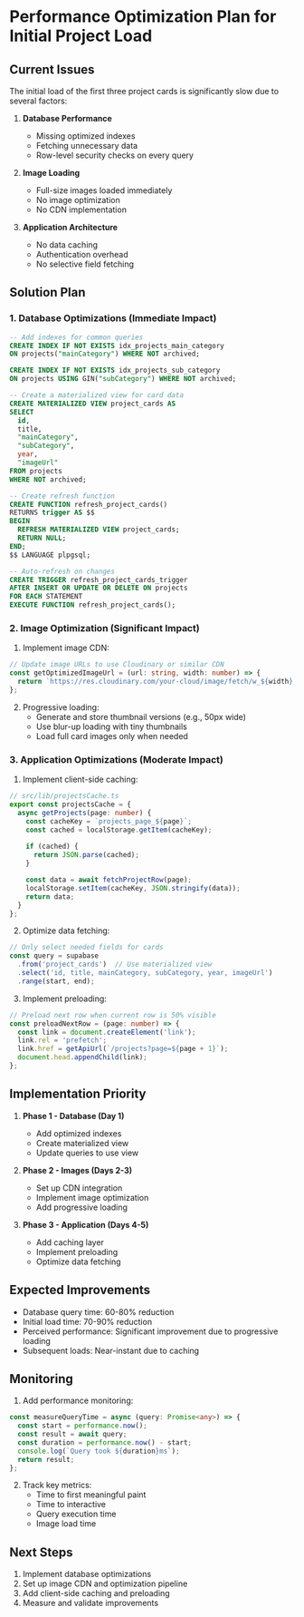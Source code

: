 # Performance Optimization Plan for Initial Project Load

## Current Issues
The initial load of the first three project cards is significantly slow due to several factors:

1. **Database Performance**
   - Missing optimized indexes
   - Fetching unnecessary data
   - Row-level security checks on every query

2. **Image Loading**
   - Full-size images loaded immediately
   - No image optimization
   - No CDN implementation

3. **Application Architecture**
   - No data caching
   - Authentication overhead
   - No selective field fetching

## Solution Plan

### 1. Database Optimizations (Immediate Impact)

```sql
-- Add indexes for common queries
CREATE INDEX IF NOT EXISTS idx_projects_main_category 
ON projects("mainCategory") WHERE NOT archived;

CREATE INDEX IF NOT EXISTS idx_projects_sub_category 
ON projects USING GIN("subCategory") WHERE NOT archived;

-- Create a materialized view for card data
CREATE MATERIALIZED VIEW project_cards AS
SELECT 
  id,
  title,
  "mainCategory",
  "subCategory",
  year,
  "imageUrl"
FROM projects
WHERE NOT archived;

-- Create refresh function
CREATE FUNCTION refresh_project_cards()
RETURNS trigger AS $$
BEGIN
  REFRESH MATERIALIZED VIEW project_cards;
  RETURN NULL;
END;
$$ LANGUAGE plpgsql;

-- Auto-refresh on changes
CREATE TRIGGER refresh_project_cards_trigger
AFTER INSERT OR UPDATE OR DELETE ON projects
FOR EACH STATEMENT
EXECUTE FUNCTION refresh_project_cards();
```

### 2. Image Optimization (Significant Impact)

1. Implement image CDN:
```typescript
// Update image URLs to use Cloudinary or similar CDN
const getOptimizedImageUrl = (url: string, width: number) => {
  return `https://res.cloudinary.com/your-cloud/image/fetch/w_${width},q_auto,f_auto/${url}`;
};
```

2. Progressive loading:
   - Generate and store thumbnail versions (e.g., 50px wide)
   - Use blur-up loading with tiny thumbnails
   - Load full card images only when needed

### 3. Application Optimizations (Moderate Impact)

1. Implement client-side caching:
```typescript
// src/lib/projectsCache.ts
export const projectsCache = {
  async getProjects(page: number) {
    const cacheKey = `projects_page_${page}`;
    const cached = localStorage.getItem(cacheKey);
    
    if (cached) {
      return JSON.parse(cached);
    }

    const data = await fetchProjectRow(page);
    localStorage.setItem(cacheKey, JSON.stringify(data));
    return data;
  }
};
```

2. Optimize data fetching:
```typescript
// Only select needed fields for cards
const query = supabase
  .from('project_cards')  // Use materialized view
  .select('id, title, mainCategory, subCategory, year, imageUrl')
  .range(start, end);
```

3. Implement preloading:
```typescript
// Preload next row when current row is 50% visible
const preloadNextRow = (page: number) => {
  const link = document.createElement('link');
  link.rel = 'prefetch';
  link.href = getApiUrl(`/projects?page=${page + 1}`);
  document.head.appendChild(link);
};
```

## Implementation Priority

1. **Phase 1 - Database (Day 1)**
   - Add optimized indexes
   - Create materialized view
   - Update queries to use view

2. **Phase 2 - Images (Days 2-3)**
   - Set up CDN integration
   - Implement image optimization
   - Add progressive loading

3. **Phase 3 - Application (Days 4-5)**
   - Add caching layer
   - Implement preloading
   - Optimize data fetching

## Expected Improvements

- Database query time: 60-80% reduction
- Initial load time: 70-90% reduction
- Perceived performance: Significant improvement due to progressive loading
- Subsequent loads: Near-instant due to caching

## Monitoring

1. Add performance monitoring:
```typescript
const measureQueryTime = async (query: Promise<any>) => {
  const start = performance.now();
  const result = await query;
  const duration = performance.now() - start;
  console.log(`Query took ${duration}ms`);
  return result;
};
```

2. Track key metrics:
   - Time to first meaningful paint
   - Time to interactive
   - Query execution time
   - Image load time

## Next Steps

1. Implement database optimizations
2. Set up image CDN and optimization pipeline
3. Add client-side caching and preloading
4. Measure and validate improvements